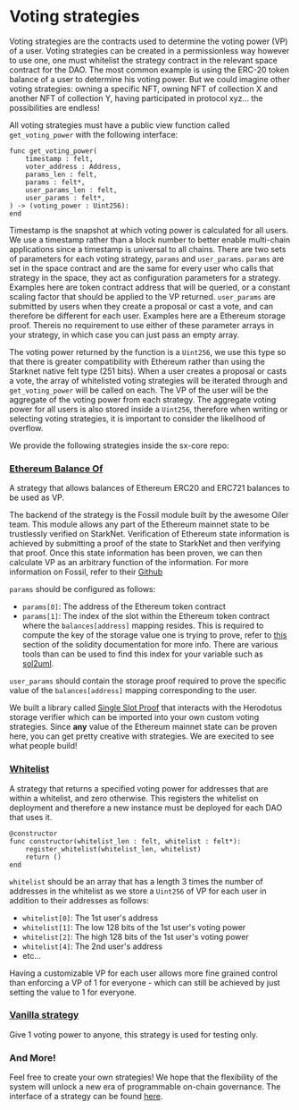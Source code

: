 # Voting strategies

Voting strategies are the contracts used to determine the voting power (VP) of a user. Voting strategies can be created in a permissionless way however to use one, one must whitelist the strategy contract in the relevant space contract for the DAO. The most common example is using the ERC-20 token balance of a user to determine his voting power. But we could imagine other voting strategies: owning a specific NFT, owning NFT of collection X and another NFT of collection Y, having participated in protocol xyz... the possibilities are endless! 

All voting strategies must have a public view function called `get_voting_power` with the following interface:

```
func get_voting_power(
    timestamp : felt,
    voter_address : Address,
    params_len : felt,
    params : felt*,
    user_params_len : felt,
    user_params : felt*,
) -> (voting_power : Uint256):
end
```
Timestamp is the snapshot at which voting power is calculated for all users. We use a timestamp rather than a block number to better enable multi-chain applications since a timestamp is universal to all chains. There are two sets of parameters for each voting strategy, `params` and `user_params`. `params` are set in the space contract and are the same for every user who calls that strategy in the space, they act as configuration parameters for a strategy. Examples here are token contract address that will be queried, or a constant scaling factor that should be applied to the VP returned. `user_params` are submitted by users when they create a proposal or cast a vote, and can therefore be different for each user. Examples here are a Ethereum storage proof. Thereis no requirement to use either of these parameter arrays in your strategy, in which case you can just pass an empty array. 

The voting power returned by the function is a `Uint256`, we use this type so that there is greater compatibility with Ethereum rather than using the Starknet native felt type (251 bits). When a user creates a proposal or casts a vote, the array of whitelisted voting strategies will be iterated through and `get_voting_power` will be called on each. The VP of the user will be the aggregate of the voting power from each strategy. The aggregate voting power for all users is also stored inside a `Uint256`, therefore when writing or selecting voting strategies, it is important to consider the likelihood of overflow. 

We provide the following strategies inside the sx-core repo:

### [Ethereum Balance Of](https://github.com/snapshot-labs/sx-core/blob/develop/contracts/starknet/VotingStrategies/EthBalanceOf.cairo)

A strategy that allows balances of Ethereum ERC20 and ERC721 balances to be used as VP. 

The backend of the strategy is the Fossil module built by the awesome Oiler team. This module allows any part of the Ethereum mainnet state to be trustlessly verified on StarkNet. Verification of Ethereum state information is achieved by submitting a proof of the state to StarkNet and then verifying that proof. Once this state information has been proven, we can then calculate VP as an arbitrary function of the information. For more information on Fossil, refer to their [Github](https://github.com/OilerNetwork/fossil)

`params` should be configured as follows: 
- `params[0]`: The address of the Ethereum token contract
- `params[1]`: The index of the slot within the Ethereum token contract where the `balances[address]` mapping resides. This is required to compute the key of the storage value one is trying to prove, refer to [this](https://docs.soliditylang.org/en/v0.8.15/internals/layout_in_storage.html) section of the solidity documentation for more info. There are various tools than can be used to find this index for your variable such as [sol2uml](https://github.com/naddison36/sol2uml). 

`user_params` should contain the storage proof required to prove the specific value of the `balances[address]` mapping corresponding to the user. 

We built a library called [Single Slot Proof](https://github.com/snapshot-labs/sx-core/blob/develop/contracts/starknet/lib/single_slot_proof.cairo) that interacts with the Herodotus storage verifier which can be imported into your own custom voting strategies. Since **any** value of the Ethereum mainnet state can be proven here, you can get pretty creative with strategies. We are execited to see what people build! 

### [Whitelist](https://github.com/snapshot-labs/sx-core/blob/develop/contracts/starknet/VotingStrategies/Whitelist.cairo)

A strategy that returns a specified voting power for addresses that are within a whitelist, and zero otherwise. This registers the whitelist on deployment and therefore a new instance must be deployed for each DAO that uses it. 

```
@constructor
func constructor(whitelist_len : felt, whitelist : felt*):
    register_whitelist(whitelist_len, whitelist)
    return ()
end
```

`whitelist` should be an array that has a length 3 times the number of addresses in the whitelist as we store a `Uint256` of VP for each user in addition to their addresses as follows: 
 - `whitelist[0]`: The 1st user's address
 - `whitelist[1]`: The low 128 bits of the 1st user's voting power
 - `whitelist[2]`: The high 128 bits of the 1st user's voting power
 - `whitelist[4]`: The 2nd user's address
 - etc...

Having a customizable VP for each user allows more fine grained control than enforcing a VP of 1 for everyone - which can still be achieved by just setting  the value to 1 for everyone. 

### [Vanilla strategy](https://github.com/snapshot-labs/sx-core/blob/develop/contracts/starknet/strategies/vanilla.cairo)

Give 1 voting power to anyone, this strategy is used for testing only.

### And More!

Feel free to create your own strategies! We hope that the flexibility of the system will unlock a new era of programmable on-chain governance. The interface of a strategy can be found [here](https://github.com/snapshot-labs/sx-core/blob/develop/contracts/starknet/Interfaces/IVotingStrategy.cairo).


